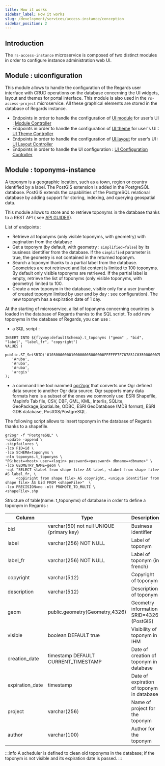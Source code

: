 ```yaml
---
title: How it works
sidebar_label: How it works
slug: /development/services/access-instance/conception
sidebar_position: 2
---
```


## Introduction

The `rs-access-instance` microservice is composed of two distinct modules in order to configure instance administration
web UI.

## Module : uiconfiguration

This module allows to handle the configuration of the Regards user interface with CRUD operations on the database
concerning the UI widgets, layout and themes for portal interface. This module is also used in the `rs-access-project`
microservice. All these graphical elements are stored in the database of Regards instance.

* Endpoints in order to handle the configuration
  of [UI module](../../frontend/modules/dynamic-modules.md) for user's
  UI : [Module Controller](./api-guides/rest/api-swagger.mdx#tag/module-controller)
* Endpoints in order to handle the configuration
  of [UI theme](../../frontend/components/theme.md) for user's
  UI : [UI Theme Controller](./api-guides/rest/api-swagger.mdx#tag/theme-controller)
* Endpoints in order to handle the configuration
  of [UI layout](../../frontend/layout-configuration.md) for user's
  UI : [UI Layout Controller](./api-guides/rest/api-swagger.mdx#tag/ui-layout-controller)
* Endpoints in order to handle the UI
  configuration : [UI Configuration Controller](./api-guides/rest/api-swagger.mdx#tag/ui-layout-controller)

## Module : toponyms-instance

A toponym is a geographic location, such as a town, region or country identified by a label.
The PostGIS extension is added in the PostgreSQL database. PostGIS extends the capabilities of the PostgreSQL relational
database by adding support for storing, indexing, and querying geospatial data.

This module allows to store and to retrieve toponyms in the database thanks to a REST API (
see [API GUIDES](./api-guides/rest/api-swagger.mdx#tag/toponyms-controller)).

List of endpoints :

* Retrieve all toponyms (only visible toponyms, with geometry) with pagination from the database
* Get a toponym (by default, with geometry : `simplified=false`) by its business identifier from the database. If
  the `simplified` parameter is true, the geometry is not contained in the returned toponym.
* Search a toponym thanks to a partial label from the database. Geometries are not retrieved and list content is limited
  to 100 toponyms. By default only visible toponyms are retrieved. If the partial label is empty, retrieve the list of
  toponyms (only visible toponyms, with geometry) limited to 100.
* Create a new toponym in the database, visible only for a user (number of created toponym limited by user and by day :
  see configuration). The new toponym has a expiration date of 1 day.

At the starting of microservice, a list of toponyms concerning countries is loaded in the database of Regards thanks to
the SQL script.
To add new toponyms in the database of Regards, you can use :

* a SQL script :

 ```
 INSERT INTO ${flyway:defaultSchema}.t_toponyms ("geom" , "bid", "label", "label_fr", "copyright") 
 VALUES (
    public.ST_SetSRID('0103000000010000000B000000FEFFFF7F767851C0350000007DD22840FAFFFFBF9A7C51C0E7FFFF9F92DF2840FFFFFF3FC78351C03600002096142940FBFFFF7FD18351C0500000E06B412940020000E01F8251C007000000963C2940FDFFFFBFA97B51C0220000405D0E2940FDFFFFBF677951C0120000C02FF62840FAFFFFBF0C7951C0F5FFFFFFC6F1284004000000AD7851C0280000C061EA2840FDFFFFBFFD7751C0080000209FD42840FEFFFF7F767851C0350000007DD22840'::public.GEOMETRY,4326), 
    'Aruba', 
    'Aruba', 
    'Aruba', 
    'arcgis'
);
 ```

* a command line tool nammed [ogr2ogr](https://gdal.org/programs/ogr2ogr.html) that converts one Ogr defined data source
  to another Ogr data source. Ogr supports many data formats here is a subset of the ones we commonly use: ESRI
  Shapefile, MapInfo Tab file, CSV, DBF, GML, KML, Interlis, SQLite, GeoPackage,SpatiaLite, ODBC, ESRI GeoDatabase (MDB
  format), ESRI GDB database, PostGIS/PostgreSQL.

The following script allows to insert toponym in the database of Regards thanks to a shapefile.

 ```
 gr2ogr -f "PostgreSQL" \
-update -append \
-skipfailures \
-lco FID=id \
-lco SCHEMA=toponyms \
-nln toponyms.t_toponyms \
"PG:host=<host> user=<login> password=<password> dbname=<dbname>" \
-lco GEOMETRY_NAME=geom \
-sql "SELECT <label from shape file> AS label, <label from shape file> AS label_fr, \
      <copiright from shape file> AS copyright, <unique identifier from shape file> AS bid FROM <shapeFile>"  \
-lco PRECISION=no -nlt PROMOTE_TO_MULTI \
<shapeFile>.shp
 ```

Structure of table(name: t_toponyms) of database in order to define a toponym in Regards :

| Column          | Type                                      | Description                               |
|-----------------|-------------------------------------------|-------------------------------------------|
| bid             | varchar(50) not null UNIQUE (primary key) | Business identifier                       |     
| label           | varchar(256) NOT NULL                     | Label of toponym                          |
| label_fr        | varchar(256) NOT NULL                     | Label of toponym (in french)              |
| copyright       | varchar(512)                              | Copyright of toponym                      |
| description     | varchar(512)                              | Description of toponym                    |
| geom            | public.geometry(Geometry,4326)            | Geometry information SRID=4326 (PostGIS)  |
| visible         | boolean DEFAULT true                      | Visibility of toponym in IHM              |
| creation_date   | timestamp DEFAULT CURRENT_TIMESTAMP       | Date of creation of toponym in database   |
| expiration_date | timestamp                                 | Date of expiration of toponym in database |
| project         | varchar(256)                              | Name of project for the toponym           |
| author          | varchar(100)                              | Author for the toponym                    |

:::info
A scheduler is defined to clean old toponyms in the database; if the toponym is not visible and its expiration date is
passed.
:::







